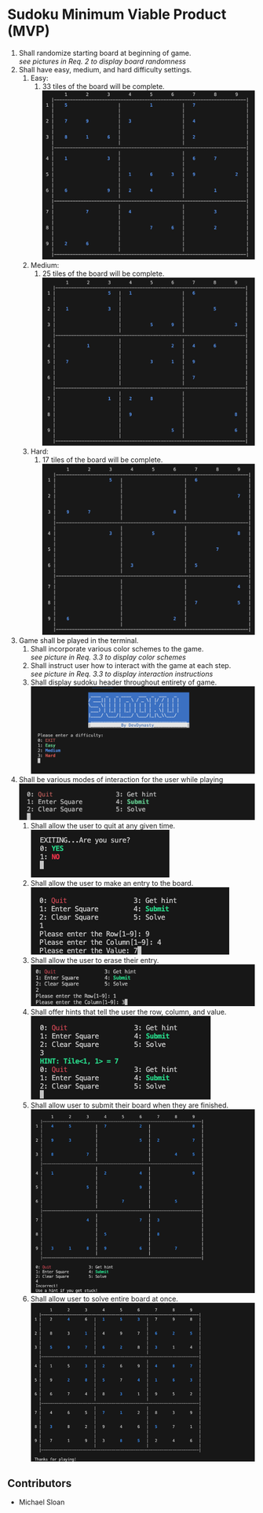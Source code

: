 # Sudoku Minimum Viable Product (MVP)

1. Shall randomize starting board at beginning of game.
    <br>*see pictures in Req. 2 to display board randomness*<br>
2. Shall have easy, medium, and hard difficulty settings.
    1. Easy:
        1. 33 tiles of the board will be complete.
        ![Easy](../images/easy.png)
    2. Medium:
        1. 25 tiles of the board will be complete.
        ![Medium](../images/medium.png)
    3. Hard:
        1. 17 tiles of the board will be complete.
        ![Hard](../images/hard.png)
3. Game shall be played in the terminal.
    1. Shall incorporate various color schemes to the game.
    <br>*see picture in Req. 3.3 to display color schemes*<br>
    2. Shall instruct user how to interact with the game at each step.
    <br>*see picture in Req. 3.3 to display interaction instructions*<br>
    3. Shall display sudoku header throughout entirety of game.
    ![Terminal](../images/difficulty-selection.png)
4. Shall be various modes of interaction for the user while playing
    ![Interaction](../images/interaction.png)
    1. Shall allow the user to quit at any given time.
    ![Quit](../images/quit.png)
    2. Shall allow the user to make an entry to the board.
    ![Entry](../images/entry.png)
    3. Shall allow the user to erase their entry.
    ![Erase](../images/erase.png)
    4. Shall offer hints that tell the user the row, column, and value.
    ![Hint](../images/hint.png)
    5. Shall allow user to submit their board when they are finished.
    ![Submit](../images/submit.png)
    6. Shall allow user to solve entire board at once.
    ![Solved](../images/solved.png)

## Contributors
* Michael Sloan
        